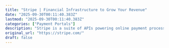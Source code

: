 ```yaml
---
title: "Stripe | Financial Infrastructure to Grow Your Revenue"
date: "2025-09-30T00:11:40.383Z"
lastmod: "2025-09-30T00:11:40.383Z"
categories: ["Payment Portals"]
description: "Stripe is a suite of APIs powering online payment processing and commerce solutions for internet businesses of all sizes. Accept payments and scale faster with AI."
original_url: "https://stripe.com/"
draft: false
---
```

